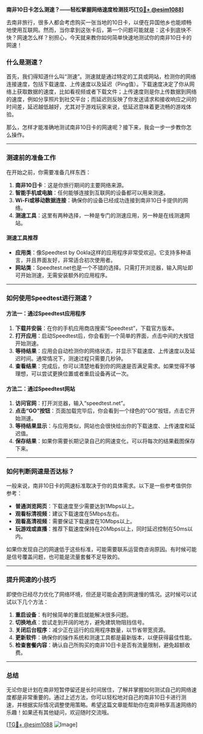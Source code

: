 **南非10日卡怎么测速？——轻松掌握网络速度检测技巧[[TG💪+ @esim1088](https://t.me/s/esim1088)]**

去南非旅行，很多人都会考虑购买一张当地的10日卡，以便在异国他乡也能顺畅地使用互联网。然而，当你拿到这张卡后，第一个问题可能就是：这卡到底快不快？网速怎么样？别担心，今天就来教你如何简单快速地测试你的南非10日卡的网速！

### 什么是测速？

首先，我们得知道什么叫“测速”。测速就是通过特定的工具或网站，检测你的网络连接速度，包括下载速度、上传速度以及延迟（Ping值）。下载速度决定了你从网络上获取数据的速度，比如看视频或者下载文件；上传速度则是你上传数据到网络的速度，例如分享照片到社交平台；而延迟则反映了你发送请求和接收响应之间的时间差，延迟越低越好，尤其对于游戏玩家来说，低延迟意味着更流畅的游戏体验。

那么，怎样才能准确地测试南非10日卡的网速呢？接下来，我会一步一步教你怎么操作。

---

### 测速前的准备工作

在开始之前，你需要准备几样东西：

1. **南非10日卡**：这是你旅行期间的主要网络来源。
2. **智能手机或电脑**：任何能够连接到互联网的设备都可以用来测速。
3. **Wi-Fi或移动数据连接**：确保你的设备已经成功连接到南非10日卡提供的网络。
4. **测速工具**：这里有两种选择，一种是专门的测速应用，另一种是在线测速网站。

#### 测速工具推荐

- **应用类**：像Speedtest by Ookla这样的应用程序非常受欢迎。它支持多种语言，并且界面友好，非常适合初次使用者。
- **网站类**：Speedtest.net也是一个不错的选择。只需打开浏览器，输入网址即可开始测速，无需安装额外的应用程序。

---

### 如何使用Speedtest进行测速？

#### 方法一：通过Speedtest应用程序

1. **下载并安装**：在你的手机应用商店搜索“Speedtest”，下载官方版本。
2. **打开应用**：启动Speedtest后，你会看到一个简单的界面，点击中间的大按钮开始测速。
3. **等待结果**：应用会自动检测你的网络状态，并显示下载速度、上传速度以及延迟时间。通常情况下，测速过程只需要几秒钟。
4. **查看结果**：完成后，你可以清楚地看到你的网速是否满足需求。如果觉得不够理想，可以尝试更换位置或者重启设备再试一次。

#### 方法二：通过Speedtest网站

1. **访问官网**：打开浏览器，输入“speedtest.net”。
2. **点击“GO”按钮**：页面加载完毕后，你会看到一个绿色的“GO”按钮，点击它开始测速。
3. **等待结果显示**：与应用类似，网站也会很快给出你的下载速度、上传速度和延迟值。
4. **保存结果**：如果你需要长期记录自己的网速变化，可以将每次的结果截图保存下来。

---

### 如何判断网速是否达标？

一般来说，南非10日卡的网速标准取决于你的具体需求。以下是一些参考值供你参考：

- **普通浏览网页**：下载速度至少需要达到1Mbps以上。
- **观看标清视频**：建议下载速度在5Mbps左右。
- **观看高清视频**：需要保证下载速度在10Mbps以上。
- **玩游戏或直播**：推荐下载速度保持在20Mbps以上，同时延迟控制在50ms以内。

如果你发现自己的网速低于这些标准，可能需要联系运营商咨询原因。有时候可能是信号覆盖问题，也可能是流量套餐不足导致的。

---

### 提升网速的小技巧

即使你已经尽力优化了网络环境，但还是可能会遇到网速慢的情况。这时候可以试试以下几个方法：

1. **重启设备**：有时候简单的重启就能解决很多问题。
2. **切换地点**：尝试走到开阔的地方，避免建筑物阻挡信号。
3. **关闭后台程序**：减少正在运行的应用程序数量，以节省带宽资源。
4. **更新软件**：确保你的操作系统和测速工具都是最新版本，以便获得最佳性能。
5. **检查套餐内容**：确认自己所购买的南非10日卡是否有流量限制，避免超额收费。

---

### 总结

无论你是计划在南非短暂停留还是长时间居住，了解并掌握如何测试自己的网络速度都是非常重要的。通过上述方法，你可以轻松地对自己的南非10日卡进行测速，并根据实际情况调整使用策略。希望这篇文章能帮助你在南非畅享高速网络的乐趣！如果还有其他疑问，欢迎随时交流哦。

[[TG💪+ @esim1088](https://t.me/s/esim1088) ![Image](https://i.postimg.cc/4NQfJmqS/Snipaste-2025-05-13-00-14-12.png)]